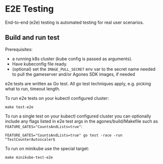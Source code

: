 # E2E Testing

End-to-end (e2e) testing is automated testing for real user scenarios.

## Build and run test

Prerequisites:
- a running k8s cluster (kube config is passed as arguments).
- Have kubeconfig file ready.
- (optional) set the `IMAGE_PULL_SECRET` env var to the secret name needed to pull the gameserver and/or Agones SDK images, if needed

e2e tests are written as Go test. All go test techniques apply, e.g. picking
what to run, timeout length.

To run e2e tests on your kubectl configured cluster:

```
make test-e2e
```

To run a single test on your kubectl configured cluster you can optionally include any flags listed
in e2e test args in the agones/build/Makefile such as `FEATURE_GATES="CountsAndLists=true"`:

```
FEATURE_GATES="CountsAndLists=true" go test -race -run ^TestCounterAutoscaler$
```

To run on minikube use the special target:

```
make minikube-test-e2e
```
